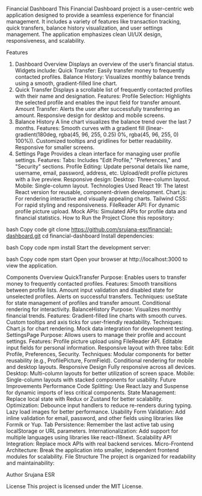 Financial Dashboard
This Financial Dashboard project is a user-centric web application designed to provide a seamless experience for financial management. It includes a variety of features like transaction tracking, quick transfers, balance history visualization, and user settings management. The application emphasizes clean UI/UX design, responsiveness, and scalability.

Features
1. Dashboard Overview
Displays an overview of the user’s financial status.
Widgets include:
Quick Transfer: Easily transfer money to frequently contacted profiles.
Balance History: Visualizes monthly balance trends using a smooth, gradient-filled line chart.
2. Quick Transfer
Displays a scrollable list of frequently contacted profiles with their name and designation.
Features:
Profile Selection: Highlights the selected profile and enables the input field for transfer amount.
Amount Transfer: Alerts the user after successfully transferring an amount.
Responsive design for desktop and mobile screens.
3. Balance History
A line chart visualizes the balance trend over the last 7 months.
Features:
Smooth curves with a gradient fill (linear-gradient(180deg, rgba(45, 96, 255, 0.25) 0%, rgba(45, 96, 255, 0) 100%)).
Customized tooltips and gridlines for better readability.
Responsive for smaller screens.
4. Settings Page
Provides a clean interface for managing user profile settings.
Features:
Tabs: Includes "Edit Profile," "Preferences," and "Security" sections.
Profile Editing:
Update personal details like name, username, email, password, address, etc.
Upload/edit profile pictures with a live preview.
Responsive design:
Desktop: Three-column layout.
Mobile: Single-column layout.
Technologies Used
React 19: The latest React version for reusable, component-driven development.
Chart.js: For rendering interactive and visually appealing charts.
Tailwind CSS: For rapid styling and responsiveness.
FileReader API: For dynamic profile picture upload.
Mock APIs: Simulated APIs for profile data and financial statistics.
How to Run the Project
Clone this repository:

bash
Copy code
git clone https://github.com/srujana-esr/financial-dashboard.git
cd financial-dashboard
Install dependencies:

bash
Copy code
npm install
Start the development server:

bash
Copy code
npm start
Open your browser at http://localhost:3000 to view the application.

Components Overview
QuickTransfer
Purpose: Enables users to transfer money to frequently contacted profiles.
Features:
Smooth transitions between profile lists.
Amount input validation and disabled state for unselected profiles.
Alerts on successful transfers.
Techniques:
useState for state management of profiles and transfer amount.
Conditional rendering for interactivity.
BalanceHistory
Purpose: Visualizes monthly financial trends.
Features:
Gradient-filled line charts with smooth curves.
Custom tooltips and axis ticks for user-friendly readability.
Techniques:
Chart.js for chart rendering.
Mock data integration for development testing.
SettingsPage
Purpose: Allows users to manage their profile and account settings.
Features:
Profile picture upload using FileReader API.
Editable input fields for personal information.
Responsive layout with three tabs: Edit Profile, Preferences, Security.
Techniques:
Modular components for better reusability (e.g., ProfilePicture, FormField).
Conditional rendering for mobile and desktop layouts.
Responsive Design
Fully responsive across all devices.
Desktop: Multi-column layouts for better utilization of screen space.
Mobile: Single-column layouts with stacked components for usability.
Future Improvements
Performance
Code Splitting:
Use React.lazy and Suspense for dynamic imports of less critical components.
State Management:
Replace local state with Redux or Zustand for better scalability.
Optimization:
Debounce input handlers to reduce re-renders during typing.
Lazy load images for better performance.
Usability
Form Validation:
Add inline validation for email, password, and other fields using libraries like Formik or Yup.
Tab Persistence:
Remember the last active tab using localStorage or URL parameters.
Internationalization:
Add support for multiple languages using libraries like react-i18next.
Scalability
API Integration:
Replace mock APIs with real backend services.
Micro-Frontend Architecture:
Break the application into smaller, independent frontend modules for scalability.
File Structure
The project is organized for readability and maintainability:



Author
Srujana ESR

License
This project is licensed under the MIT License.
